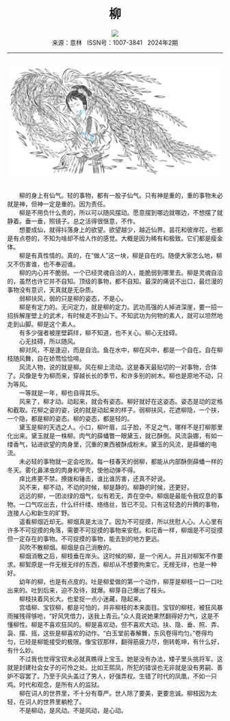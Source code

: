 # <center>柳</center>

<div align=center><img src="https://raw.githubusercontent.com/leaguecn/magazines/main/img_authors/%d7%f7%d5%df%a3%ba%b5%cd%c3%bc.jpg"></div>

<center>来源：意林   ISSN号：1007-3841   2024年2期</center>

* * *

<br>![](https://raw.githubusercontent.com/leaguecn/magazines/main/img/yili20240255-1-l.jpg)

  
<br>　　柳的身上有仙气。轻的事物，都有一股子仙气。只有神是重的，重的事物未必就是神，但神一定是重的。因为责任。  
　　柳是不用负什么责的，所以可以随风摆动。愿意摆到哪边就哪边，不想摆了就静着。垂一垂，照镜子。总之活得很惬意，不作。  
　　想要成仙，就得抖落身上的欲望。欲望越少，越近仙界。昙花和彼岸花，也都是有点卷的，不知为啥却不给人作的感觉。大概是因为稀有和极致。它们都是瘦金体。  
　　柳是有真性情的。真的，在“做人”这一块，柳是自在的。随便大家怎么地，柳又不伤害谁，也不奉迎谁。  
　　柳的内心并不脆弱。一个已经灵魂自洽的人，能脆弱到哪里去。柳是灵魂自洽的，虽然也许它并不自知。顶级的事物，都不自知。最深的痛说不出口，最烂漫的事物没有意识，天真就是无杂质。  
　　弱柳扶风，弱的只是柳的姿态，不是心。  
　　柳是有定力的。无问定力，就是柳的定力。武功高强的人掉进深崖，要一招一招拆解崖壁上的武术，有时候走不到山下。不知武功为何物的素人，就可以坦然地走到山脚。柳是这个素人。  
　　有多少强者被崖壁羁绊，柳不知道，也不关心。柳心无挂碍。  
　　心无挂碍，所以随风。  
　　柳对风，不是逢迎，而是自洽。鱼在水中，柳在风中，都是一个自在。自在柳枝随风舞，自在娇莺恰恰啼。  
　　风流人物，说的就是柳。风在柳上流动。这是春天最贴切的一对事物，合体了。风像是专为柳而来，穿越长长的季节，和许多别的树木。柳也是原地不动，只为等风。  
　　一等就是一年，柳也自得其乐。  
　　风来了，柳才动。动起来，就会有姿态。柳好就好在这姿态。姿态是动的定格和截取。花柳之姿的姿，说的就是动起来的样子。弱柳扶风，花遮柳隐，一个扶，一个隐，都是柳的姿态。柳的姿态，都是轻的。  
　　黛玉是柳的天选之人。小口，柳叶眉，瓜子脸，不足之气，哪样不是打柳那里化出来。黛玉就是一株柳。肉气的薛蟠瞥一眼黛玉，就已酥倒。风流袅娜，有如一缕香气，钻进欲望的肉身里，沉重的東西被酥成粉末。黛玉的风流，是薛蟠的电流。  
　　未必轻的事物就一定会吃败。每一枝春天的弱柳，都能从内部酥倒薛蟠一样的冬天。雾化鼻涕虫的肉身和甲壳，使他动弹不得。  
　　痒比疼更不禁。撩拨和锤击，谁比谁厉害，还真不好说。  
　　风不来，柳不动，不动的时候，柳是静的。柳静的时候，还更好。  
　　远远的柳，一团淡绿的烟气，似有若无，弄在空中。柳烟是最能令我叹息的事物。一口气叹出去，什么纤纤缕、络络丝，皆已不见。只有这轻逸的升腾的事物，连接人心和新生的旷野。  
　　遥看柳烟近却无。柳烟真是太淡了。因为不可捉摸，所以抚慰人心。人心里有许多不可捉摸的角落，需要不可捉摸的事物来安慰。和花香一样，柳烟是不可捉摸但一定存在的事物。不可捉摸的事物，能去到的地方更远。  
　　风吹不散柳烟。柳烟是自己消散的。  
　　柳烟消散之后，柳枝垂在岸头。这时候的柳，是一个闲人。并且对柳絮不作要求。柳絮原是一件无根无绊的东西，柳却从不想要拘束它。无根无绊，也是一种好。  
　　幼年的柳，也是有点皮的。吐是柳爱做的第一个动作，柳芽是柳枝一口一口吐出来的。吐到后来，迫不及待，就爆。柳芽自己爆出了枝头。  
　　柳枝扶着风长大。也爱捉一点小迷藏，隐起来。  
　　宫墙柳、宝钗柳，都是可怕的，并非柳枝的本来面目。宝钗的柳枝，被狂风暴雨摧残得够呛，“好风凭借力，送我上青云。”众人竟说她果然翻得好力气，这是不懂柳性。柳是不喜欢狂风的。柳是喜欢动，但不喜欢大动。扶、隐、垂、照、弄、袅、摆、摇，这些是柳喜欢的动作。“白玉堂前春解舞，东风卷得均匀。”卷得均匀，已经是柳能接受的极限。像宝钗那样，翻得筋疲力尽，倒转乾坤，有什么好，有什么妙。  
　　不过我也觉得宝钗未必就真瞧得上宝玉。她是没有办法，矮子里头挑将军。这就是封建社会女子的可怜之处。比如王熙凤，所犯的错误也无非就是没有男嗣、善妒不容罢了。乃至于风头盖过了男人，好强弄权。生错了时代的凤凰，不如一只鸡。时代和观念，是所有人的监狱。  
　　柳在词人的世界里，不十分有尊严。世人除了要美，更要忠诚。柳枝因为太轻，在词人的世界里躺枪了。  
　　不是柳动，是风动。不是风动，是心动。
